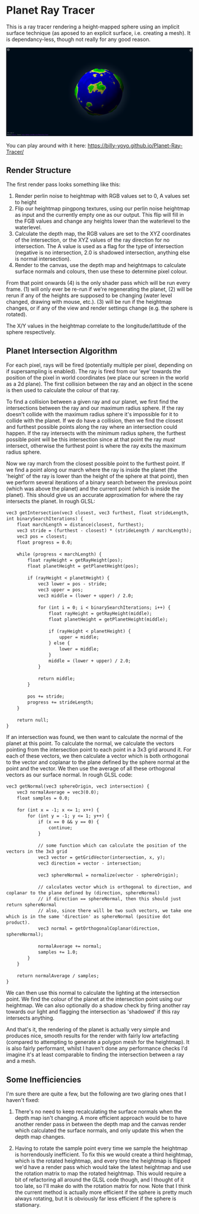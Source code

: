 # Planet Ray Tracer

This is a ray tracer rendering a height-mapped sphere using an implicit surface technique (as aposed to an explicit surface, i.e. creating a mesh). It is dependancy-less, though not really for any good reason.

![Screenshot](img/screenshot.png)

You can play around with it here: https://billy-yoyo.github.io/Planet-Ray-Tracer/

## Render Structure

The first render pass looks something like this:

1. Render perlin noise to heightmap with RGB values set to 0, A values set to height
2. Flip our heightmap pingpong textures, using our perlin noise heightmap as input and the currently empty one as our output. This flip will fill in the FGB values and change any heights lower than the waterlevel to the waterlevel.
3. Calculate the depth map, the RGB values are set to the XYZ coordinates of the intersection, or the XYZ values of the ray direction for no intersection. The A value is used as a flag for the type of intersection (negative is no intersection, 2.0 is shadowed intersection, anything else is normal intersection).
4. Render to the canvas, use the depth map and heightmaps to calculate surface normals and colours, then use these to determine pixel colour.

From that point onwards (4) is the only shader pass which will be run every frame. (1) will only ever be re-run if we're regenerating the planet, (2) will be rerun if any of the heights are supposed to be changing (water level changed, drawing with mouse, etc.). (3) will be run if the heightmap changes, or if any of the view and render settings change (e.g. the sphere is rotated).

The X/Y values in the heightmap correlate to the longitude/lattitude of the sphere respectively.

## Planet Intersection Algorithm

For each pixel, rays will be fired (potentially multiple per pixel, depending on if supersampling is enabled). The ray is fired from our 'eye' towards the position of the pixel in world coordinates (we place our screen in the world as a 2d plane). The first collision between the ray and an object in the scene is then used to calculate the colour of that ray.

To find a collision between a given ray and our planet, we first find the intersections between the ray and our maximum radius sphere. If the ray doesn't collide with the maximum radius sphere it's impossible for it to collide with the planet. If we do have a collision, then we find the closest and furthest possible points along the ray where an intersection could happen. If the ray intersects with the minimum radius sphere, the furthest possible point will be this intersection since at that point the ray *must* intersect, otherwise the furthest point is where the ray exits the maximum radius sphere.

Now we ray march from the closest possible point to the furthest point. If we find a point along our march where the ray is inside the planet (the 'height' of the ray is lower than the height of the sphere at that point), then we perform several iterations of a binary search between the previous point (which was above the planet) and the current point (which is inside the planet). This should give us an accurate approximation for where the ray intersects the planet. In rough GLSL:

    vec3 getIntersection(vec3 closest, vec3 furthest, float strideLength, int binarySearchIterations) {
        float marchLength = distance(closest, furthest);
        vec3 stride = (furthest - closest) * (strideLength / marchLength);
        vec3 pos = closest;
        float progress = 0.0;

        while (progress < marchLength) {
            float rayHeight = getRayHeight(pos);
            float planetHeight = getPlanetHeight(pos);

            if (rayHeight < planetHeight) {
                vec3 lower = pos - stride;
                vec3 upper = pos;
                vec3 middle = (lower + upper) / 2.0;

                for (int i = 0; i < binarySearchIterations; i++) {
                    float rayHeight = getRayHeight(middle);
                    float planetHeight = getPlanetHeight(middle);

                    if (rayHeight < planetHeight) {
                        upper = middle;
                    } else {
                        lower = middle;
                    }
                    middle = (lower + upper) / 2.0;
                }

                return middle;
            }

            pos += stride;
            progress += strideLength;
        }

        return null;
    }

If an intersection was found, we then want to calculate the normal of the planet at this point. To calculate the normal, we calculate the vectors pointing from the intersection point to each point in a 3x3 grid around it. For each of these vectors, we then calculate a vector which is both orthogonal to the vector and coplanar to the plane defined by the sphere normal at the point and the vector. We then use the average of all these orthogonal vectors as our surface normal. In rough GLSL code:

    vec3 getNormal(vec3 sphereOrigin, vec3 intersection) {
        vec3 normalAverage = vec3(0.0);
        float samples = 0.0;

        for (int x = -1; x <= 1; x++) {
            for (int y = -1; y <= 1; y++) {
                if (x == 0 && y == 0) {
                    continue;
                }

                // some function which can calculate the position of the vectors in the 3x3 grid
                vec3 vector = getGridVector(intersection, x, y);
                vec3 direction = vector - intersection;

                vec3 sphereNormal = normalize(vector - sphereOrigin);

                // calculates vector which is orthogonal to direction, and coplanar to the plane defined by (direction, sphereNormal)
                // if direction == sphereNormal, then this should just return sphereNormal
                // also, since there will be two such vectors, we take one which is in the same 'direction' as sphereNormal (positive dot product).
                vec3 normal = getOrthogonalCoplanar(direction, sphereNormal);

                normalAverage += normal;
                samples += 1.0;
            }
        }

        return normalAverage / samples;
    }

We can then use this normal to calculate the lighting at the intersection point. We find the colour of the planet at the intersection point using our heightmap. We can also optionally do a shadow check by firing another ray towards our light and flagging the intersection as 'shadowed' if this ray intersects anything.

And that's it, the rendering of the planet is actually very simple and produces nice, smooth results for the render with fairly low artefacting (compared to attempting to generate a polygon mesh for the heightmap). It is also fairly performant, whilst I haven't done any performance checks I'd imagine it's at least comparable to finding the intersection between a ray and a mesh.

## Some Inefficiencies

I'm sure there are quite a few, but the following are two glaring ones that I haven't fixed:

1. There's no need to keep recalculating the surface normals when the depth map isn't changing. A more efficient approach would be to have another render pass in between the depth map and the canvas render which calculated the surface normals, and only update this when the depth map changes.

2. Having to rotate the sample point every time we sample the heightmap is horrendously inefficient. To fix this we would create a third heightmap, which is the rotated heightmap, and every time the heightmap is flipped we'd have a render pass which would take the latest heightmap and use the rotation matrix to map the rotated heightmap. This would require a bit of refactoring all around the GLSL code though, and I thought of it too late, so I'll make do with the rotation matrix for now. Note that I think the current method is actually more efficient if the sphere is pretty much always rotating, but it is obviously far less efficient if the sphere is stationary.